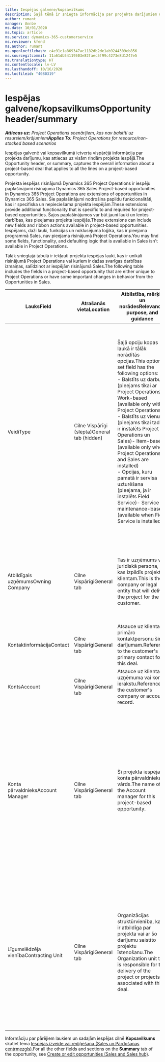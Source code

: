 ```yaml
---
title: Iespējas galvene/kopsavilkums
description: Šajā tēmā ir sniegta informācija par projekta darījumiem un projekta iespēju rindām.
author: rumant
manager: Annbe
ms.date: 10/01/2020
ms.topic: article
ms.service: dynamics-365-customerservice
ms.reviewer: kfend
ms.author: rumant
ms.openlocfilehash: c4e91c1a869347ac1182db2de1ab9244309eb856
ms.sourcegitcommit: 11a61db54119503e82faec5f99c4273e8d1247e5
ms.translationtype: HT
ms.contentlocale: lv-LV
ms.lasthandoff: 10/16/2020
ms.locfileid: "4080319"
---
```

# <a name="opportunity-headersummary"></a><span data-ttu-id="78471-103">Iespējas galvene/kopsavilkums</span><span class="sxs-lookup"><span data-stu-id="78471-103">Opportunity header/summary</span></span>

<span data-ttu-id="78471-104">_**Attiecas uz:** Project Operations scenārijiem, kas nav balstīti uz resursiem/krājumiem_</span><span class="sxs-lookup"><span data-stu-id="78471-104">_**Applies To:** Project Operations for resource/non-stocked based scenarios_</span></span>


<span data-ttu-id="78471-105">Iespējas galvenē vai kopsavilkumā ietverta vispārējā informācija par projekta darījumu, kas attiecas uz visām rindām projekta iespējā.</span><span class="sxs-lookup"><span data-stu-id="78471-105">The Opportunity header, or summary, captures the overall information about a project-based deal that applies to all the lines on a project-based opportunity.</span></span>

<span data-ttu-id="78471-106">Projekta iespējas risinājumā Dynamics 365 Project Operations ir iespēju paplašinājumi risinājumā Dynamics 365 Sales.</span><span class="sxs-lookup"><span data-stu-id="78471-106">Project-based opportunities in Dynamics 365 Project Operations are extensions of opportunities in Dynamics 365 Sales.</span></span> <span data-ttu-id="78471-107">Šie paplašinājumi nodrošina papildu funkcionalitāti, kas ir specifiska un nepieciešama projekta iespējām.</span><span class="sxs-lookup"><span data-stu-id="78471-107">These extensions provide additional functionality that is specific to and required for project-based opportunities.</span></span> <span data-ttu-id="78471-108">Šajos paplašinājumos var būt jauni lauki un lentes darbības, kas pieejamas projekta iespējās.</span><span class="sxs-lookup"><span data-stu-id="78471-108">These extensions can include new fields and ribbon actions available in project-based opportunities.</span></span> <span data-ttu-id="78471-109">Iespējams, daži lauki, funkcijas un noklusējuma loģika, kas ir pieejama programmā Sales, nav pieejama risinājumā Project Operations.</span><span class="sxs-lookup"><span data-stu-id="78471-109">You may find some fields, functionality, and defaulting logic that is available in Sales isn't available in Project Operations.</span></span>

<span data-ttu-id="78471-110">Tālāk sniegtajā tabulā ir iekļauti projekta iespējas lauki, kas ir unikāli risinājumā Project Operations vai kuriem ir dažas svarīgas darbības izmaiņas, salīdzinot ar iespējām risinājumā Sales.</span><span class="sxs-lookup"><span data-stu-id="78471-110">The following table includes the fields in a project-based opportunity that are either unique to Project Operations or have some important changes in behavior from the Opportunities in Sales.</span></span>

| <span data-ttu-id="78471-111">**Lauks**</span><span class="sxs-lookup"><span data-stu-id="78471-111">**Field**</span></span> | <span data-ttu-id="78471-112">**Atrašanās vieta**</span><span class="sxs-lookup"><span data-stu-id="78471-112">**Location**</span></span> | <span data-ttu-id="78471-113">**Atbilstība, mērķis un norādes**</span><span class="sxs-lookup"><span data-stu-id="78471-113">**Relevance, purpose, and guidance**</span></span> | <span data-ttu-id="78471-114">**Lejupstraumes ietekme**</span><span class="sxs-lookup"><span data-stu-id="78471-114">**Downstream impact**</span></span> |
| --- | --- | --- | --- |
| <span data-ttu-id="78471-115">Veidi</span><span class="sxs-lookup"><span data-stu-id="78471-115">Type</span></span> | <span data-ttu-id="78471-116">Cilne Vispārīgi (slēpta)</span><span class="sxs-lookup"><span data-stu-id="78471-116">General tab (hidden)</span></span> | <span data-ttu-id="78471-117">Šajā opciju kopas laukā ir tālāk norādītās opcijas.</span><span class="sxs-lookup"><span data-stu-id="78471-117">This option set field has the following options:</span></span></br><span data-ttu-id="78471-118">- Balstīts uz darbu (pieejams tikai ar Project Operations)</span><span class="sxs-lookup"><span data-stu-id="78471-118">- Work-based (available only with Project Operations)</span></span></br><span data-ttu-id="78471-119">- Balstīts uz vienumu (pieejams tikai tad, ja ir instalēts Project Operations un Sales)</span><span class="sxs-lookup"><span data-stu-id="78471-119">- Item-based (available only when Project Operations and Sales are installed)</span></span></br><span data-ttu-id="78471-120">- Opcijas, kuru pamatā ir servisa uzturēšana (pieejama, ja ir instalēts Field Service)</span><span class="sxs-lookup"><span data-stu-id="78471-120">- Service maintenance-based (available when Field Service is installed)</span></span> | <span data-ttu-id="78471-121">Ja izmantojat Project Operations, šī lauka vērtība automātiski tiek uzstādīta uz **Balstīts uz darbu** , kas klasificē iespēju kā balstītu uz projektu.</span><span class="sxs-lookup"><span data-stu-id="78471-121">When you use Project Operations, this field value is automatically set to **Work-based** which classifies the Opportunity as project-based.</span></span> <span data-ttu-id="78471-122">Iespējai jābūt balstītai uz projektu, lai iespējotu visus projektam specifiskos paplašinājumus un funkcionalitāti šī darījuma lejupstraumes pārdošanas procesā.</span><span class="sxs-lookup"><span data-stu-id="78471-122">An Opportunity should be project-based to enable all project-specific extensions and functionality in the downstream sales process for this deal.</span></span> |
| <span data-ttu-id="78471-123">Atbildīgais uzņēmums</span><span class="sxs-lookup"><span data-stu-id="78471-123">Owning Company</span></span> | <span data-ttu-id="78471-124">Cilne Vispārīgi</span><span class="sxs-lookup"><span data-stu-id="78471-124">General tab</span></span> | <span data-ttu-id="78471-125">Tas ir uzņēmums vai juridiskā persona, kas izpildīs projektu klientam.</span><span class="sxs-lookup"><span data-stu-id="78471-125">This is the company or legal entity that will deliver the project for the customer.</span></span> | <span data-ttu-id="78471-126">Šī lauka informācija tiek iekopēta atbilstošajā laukā projekta piedāvājumā, kas izveidots no šīs iespējas.</span><span class="sxs-lookup"><span data-stu-id="78471-126">This field information will be copied to the corresponding field on the Project quote that is created from this Opportunity.</span></span> |
| <span data-ttu-id="78471-127">Kontaktinformācija</span><span class="sxs-lookup"><span data-stu-id="78471-127">Contact</span></span> | <span data-ttu-id="78471-128">Cilne Vispārīgi</span><span class="sxs-lookup"><span data-stu-id="78471-128">General tab</span></span> | <span data-ttu-id="78471-129">Atsauce uz klienta primāro kontaktpersonu šim darījumam.</span><span class="sxs-lookup"><span data-stu-id="78471-129">Reference to the customer's primary contact for this deal.</span></span> | |
| <span data-ttu-id="78471-130">Konts</span><span class="sxs-lookup"><span data-stu-id="78471-130">Account</span></span> | <span data-ttu-id="78471-131">Cilne Vispārīgi</span><span class="sxs-lookup"><span data-stu-id="78471-131">General tab</span></span> | <span data-ttu-id="78471-132">Atsauce uz klienta uzņēmuma vai konta ierakstu.</span><span class="sxs-lookup"><span data-stu-id="78471-132">Reference to the customer's company or account record.</span></span> | |
| <span data-ttu-id="78471-133">Konta pārvaldnieks</span><span class="sxs-lookup"><span data-stu-id="78471-133">Account Manager</span></span> | <span data-ttu-id="78471-134">Cilne Vispārīgi</span><span class="sxs-lookup"><span data-stu-id="78471-134">General tab</span></span> | <span data-ttu-id="78471-135">Šī projekta iespējas konta pārvaldnieka vārds.</span><span class="sxs-lookup"><span data-stu-id="78471-135">The name of the Account manager for this project-based opportunity.</span></span> | <span data-ttu-id="78471-136">Konta pārvaldnieks ir atbildīgs par attiecību ar klientu pārvaldīšanu līdz projekta pabeigšanai.</span><span class="sxs-lookup"><span data-stu-id="78471-136">The Account manager is responsible for managing the relationship with the customer through the completion of this project.</span></span> <span data-ttu-id="78471-137">Pamatojoties uz rezervējamā resursa ierakstu, kas saistīts ar konta pārvaldnieku, līgumslēdzēja vienība ir noklusējuma vērtība.</span><span class="sxs-lookup"><span data-stu-id="78471-137">Based on the bookable resource record tied to the Account manager, the contracting unit is defaulted.</span></span> |
| <span data-ttu-id="78471-138">Līgumslēdzēja vienība</span><span class="sxs-lookup"><span data-stu-id="78471-138">Contracting Unit</span></span> | <span data-ttu-id="78471-139">Cilne Vispārīgi</span><span class="sxs-lookup"><span data-stu-id="78471-139">General tab</span></span> | <span data-ttu-id="78471-140">Organizācijas struktūrvienība, kas ir atbildīga par projekta vai ar šo darījumu saistīto projektu īstenošanu.</span><span class="sxs-lookup"><span data-stu-id="78471-140">The Organization unit that is responsible for the delivery of the project or projects associated with this deal.</span></span> | <span data-ttu-id="78471-141">Līgumslēdzēja vienība ir uzņēmuma nodaļa, kas pabeidz projektu(-us) pēc darījuma slēgšanas.</span><span class="sxs-lookup"><span data-stu-id="78471-141">The contracting unit is the division of the company that will complete the project(s) after the deal is closed.</span></span> <span data-ttu-id="78471-142">Katrai līgumslēdzējai vienībai ir valūta, un šo valūtu lieto, lai ziņotu projekta laikā radušās prognozētās un faktiskās izmaksas.</span><span class="sxs-lookup"><span data-stu-id="78471-142">Every contracting unit has a currency, and this currency is used to report estimated and actual costs incurred during the project.</span></span> |

<span data-ttu-id="78471-143">Informāciju par pārējiem laukiem un sadaļām iespējas cilnē **Kopsavilkums** skatiet tēmā [Iespējas izveide vai rediģēšana (Sales un Pārdošanas centrmezgls)](https://docs.microsoft.com/dynamics365/sales-enterprise/create-edit-opportunity-sales).</span><span class="sxs-lookup"><span data-stu-id="78471-143">For all the other fields and sections on the **Summary** tab of the opportunity, see [Create or edit opportunities (Sales and Sales hub)](https://docs.microsoft.com/dynamics365/sales-enterprise/create-edit-opportunity-sales).</span></span>
